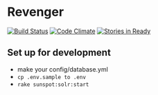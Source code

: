 # Revenger

[![Build Status](https://travis-ci.org/willnet/revenger.svg?branch=travis)](https://travis-ci.org/willnet/revenger)
[![Code Climate](https://codeclimate.com/github/willnet/revenger/badges/gpa.svg)](https://codeclimate.com/github/willnet/revenger)
[![Stories in Ready](https://badge.waffle.io/willnet/revenger.png?label=ready&title=Ready)](https://waffle.io/willnet/revenger)

## Set up for development

* make your config/database.yml
* `cp .env.sample to .env`
* `rake sunspot:solr:start`
